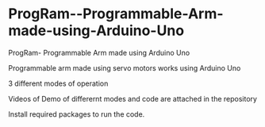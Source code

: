 # ProgRam--Programmable-Arm-made-using-Arduino-Uno
ProgRam- Programmable Arm made using Arduino Uno

Programmable arm made using servo motors works using Arduino Uno

3 different modes of operation 

Videos of Demo of differernt modes and code are attached in the repository

Install required packages to run the code.
